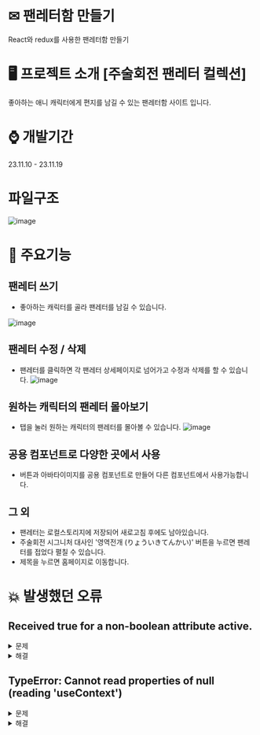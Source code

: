 # ✉ 팬레터함 만들기
React와 redux를 사용한 팬레터함 만들기

# 🖥 프로젝트 소개 [주술회전 팬레터 컬렉션]
좋아하는 애니 캐릭터에게 편지를 남길 수 있는 팬레터함 사이트 입니다.

# ⌚ 개발기간
23.11.10 - 23.11.19

# 파일구조
![image](https://github.com/mi-hee-k/sparta-react-fan-letter/assets/90510192/c30c9d65-889f-4b1b-a366-50d18591c61e)


# 📌 주요기능
## 팬레터 쓰기
* 좋아하는 캐릭터를 골라 팬레터를 남길 수 있습니다. 

![image](https://github.com/mi-hee-k/sparta-react-fan-letter/assets/90510192/303d015f-ff44-4c53-9a5f-485a99bef10b)

## 팬레터 수정 / 삭제
* 팬레터를 클릭하면 각 팬레터 상세페이지로 넘어가고 수정과 삭제를 할 수 있습니다.
![image](https://github.com/mi-hee-k/sparta-react-fan-letter/assets/90510192/79d3de5e-cd2d-48ab-88c4-0642d98c6168)

## 원하는 캐릭터의 팬레터 몰아보기
* 탭을 눌러 원하는 캐릭터의 팬레터를 몰아볼 수 있습니다.
![image](https://github.com/mi-hee-k/sparta-react-fan-letter/assets/90510192/5f8f4947-8469-4fc8-99a3-b4176abd1600)

## 공용 컴포넌트로 다양한 곳에서 사용
* 버튼과 아바타이미지를 공용 컴포넌트로 만들어 다른 컴포넌트에서 사용가능합니다. 

## 그 외
* 팬레터는 로컬스토리지에 저장되어 새로고침 후에도 남아있습니다.
* 주술회전 시그니처 대사인 '영역전개 (りょういきてんかい)' 버튼을 누르면 팬레터를 접었다 펼칠 수 있습니다.
* 제목을 누르면 홈페이지로 이동합니다.


# 💥 발생했던 오류
## Received true for a non-boolean attribute active.

<details><summary> 문제 
</summary>
styled component에 props로 넘겨준
active 속성이 props인지 html 속성인지 react가 모를 때 발생
</details>

<details><summary> 해결
</summary>

사용할 속성 명 앞에 $기호를 붙여서 DOM요소로 전달되지 않게 함
</details>

## TypeError: Cannot read properties of null (reading 'useContext')

<details><summary>문제
</summary>
reducer 파일 내부에서 useNavigate를 사용해서 오류발생
(리액트 라우터의 일부 훅이 내부적으로 useContext를 사용하고 있기 때문 / 내부적으로 useNavigate는 리액트 라우터에서 제공하는 useContext를 사용하여 라우터 상태를 관리)
</details>


<details><summary> 해결
</summary>
reducer 내에 useNavigate를 지우고 다른 로직에서 선언
</details>

